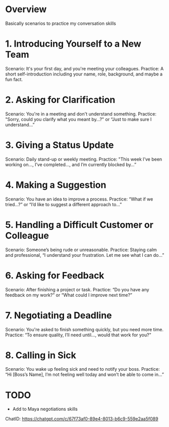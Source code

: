 # Overview

Basically scenarios to practice my conversation skills

# 1. Introducing Yourself to a New Team
Scenario: It's your first day, and you're meeting your colleagues. Practice: A short self-introduction including your name, role, background, and maybe a fun fact.

# 2. Asking for Clarification
Scenario: You're in a meeting and don't understand something. Practice: "Sorry, could you clarify what you meant by…?" or “Just to make sure I understand…”

# 3. Giving a Status Update
Scenario: Daily stand-up or weekly meeting. Practice: "This week I’ve been working on…, I’ve completed…, and I’m currently blocked by…”

# 4. Making a Suggestion
Scenario: You have an idea to improve a process. Practice: “What if we tried…?” or “I’d like to suggest a different approach to…”

# 5. Handling a Difficult Customer or Colleague
Scenario: Someone’s being rude or unreasonable. Practice: Staying calm and professional, “I understand your frustration. Let me see what I can do…”

# 6. Asking for Feedback
Scenario: After finishing a project or task. Practice: “Do you have any feedback on my work?” or “What could I improve next time?”

# 7. Negotiating a Deadline
Scenario: You're asked to finish something quickly, but you need more time. Practice: “To ensure quality, I’ll need until…, would that work for you?”

# 8. Calling in Sick
Scenario: You wake up feeling sick and need to notify your boss. Practice: “Hi [Boss’s Name], I’m not feeling well today and won’t be able to come in…”

# TODO

- Add to Maya negotiations skills

ChatID: https://chatgpt.com/c/67f73af0-89e4-8013-b6c9-559e2aa5f089